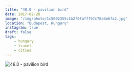 ```yaml
---
title: "48.0 - pavilion bird"
date: 2017-02-28
image: "/img/photo/1c5002355c1b2f0fafff97c78e4e6fa2.jpg"
location: "Budapest, Hungary"
instagram: true
draft: false
tags:
    - hungary
    - travel
    - cities
---
```


![48.0 - pavilion bird](/img/photo/1c5002355c1b2f0fafff97c78e4e6fa2.jpg)
